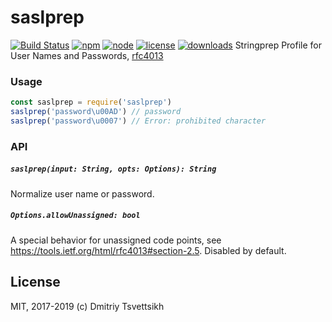 # saslprep
[![Build Status](https://travis-ci.org/reklatsmasters/saslprep.svg?branch=master)](https://travis-ci.org/reklatsmasters/saslprep)
[![npm](https://img.shields.io/npm/v/saslprep.svg)](https://npmjs.org/package/saslprep)
[![node](https://img.shields.io/node/v/saslprep.svg)](https://npmjs.org/package/saslprep)
[![license](https://img.shields.io/npm/l/saslprep.svg)](https://npmjs.org/package/saslprep)
[![downloads](https://img.shields.io/npm/dm/saslprep.svg)](https://npmjs.org/package/saslprep)
Stringprep Profile for User Names and Passwords, [rfc4013](https://tools.ietf.org/html/rfc4013)
### Usage
```js
const saslprep = require('saslprep')
saslprep('password\u00AD') // password
saslprep('password\u0007') // Error: prohibited character
```
### API
##### `saslprep(input: String, opts: Options): String`
Normalize user name or password.
##### `Options.allowUnassigned: bool`
A special behavior for unassigned code points, see https://tools.ietf.org/html/rfc4013#section-2.5. Disabled by default.
## License
MIT, 2017-2019 (c) Dmitriy Tsvettsikh
